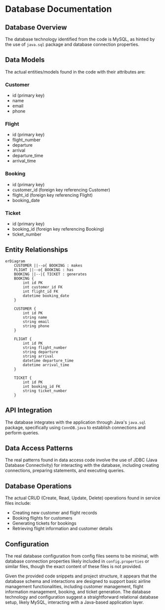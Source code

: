 # Database Documentation

## Database Overview
The database technology identified from the code is MySQL, as hinted by the use of `java.sql` package and database connection properties.

## Data Models
The actual entities/models found in the code with their attributes are:

### Customer
- id (primary key)
- name
- email
- phone

### Flight
- id (primary key)
- flight_number
- departure
- arrival
- departure_time
- arrival_time

### Booking
- id (primary key)
- customer_id (foreign key referencing Customer)
- flight_id (foreign key referencing Flight)
- booking_date

### Ticket
- id (primary key)
- booking_id (foreign key referencing Booking)
- ticket_number

## Entity Relationships
```mermaid
erDiagram
    CUSTOMER ||--o{ BOOKING : makes
    FLIGHT ||--o{ BOOKING : has
    BOOKING ||--|{ TICKET : generates
    BOOKING {
        int id PK
        int customer_id FK
        int flight_id FK
        datetime booking_date
    }
    
    CUSTOMER {
        int id PK
        string name
        string email
        string phone
    }
    
    FLIGHT {
        int id PK
        string flight_number
        string departure
        string arrival
        datetime departure_time
        datetime arrival_time
    }
    
    TICKET {
        int id PK
        int booking_id FK
        string ticket_number
    }
```

## API Integration
The database integrates with the application through Java's `java.sql` package, specifically using `ConnDB.java` to establish connections and perform queries.

## Data Access Patterns
The real patterns found in data access code involve the use of JDBC (Java Database Connectivity) for interacting with the database, including creating connections, preparing statements, and executing queries.

## Database Operations
The actual CRUD (Create, Read, Update, Delete) operations found in service files include:

- Creating new customer and flight records
- Booking flights for customers
- Generating tickets for bookings
- Retrieving flight information and customer details

## Configuration
The real database configuration from config files seems to be minimal, with database connection properties likely included in `config.properties` or similar files, though the exact content of these files is not provided.

Given the provided code snippets and project structure, it appears that the database schema and interactions are designed to support basic airline management functionalities, including customer management, flight information management, booking, and ticket generation. The database technology and configuration suggest a straightforward relational database setup, likely MySQL, interacting with a Java-based application layer.
